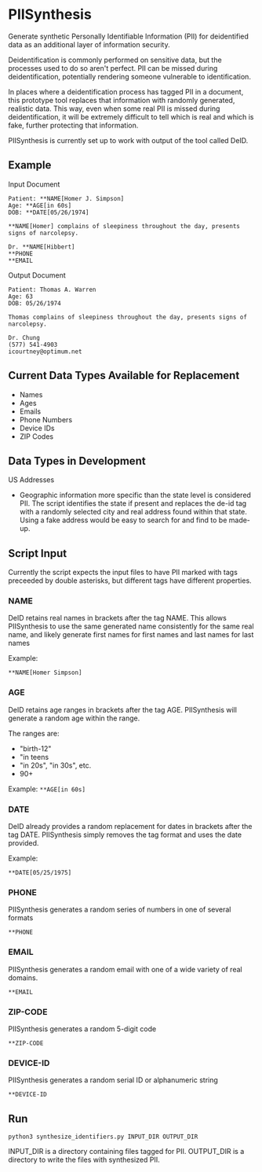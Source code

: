 # PIISynthesis
Generate synthetic Personally Identifiable Information (PII) for deidentified data as an additional layer of information security.

Deidentification is commonly performed on sensitive data, but the processes used to do so aren't perfect. 
PII can be missed during deidentification, potentially rendering someone vulnerable to identification.

In places where a deidentification process has tagged PII in a document, this prototype tool replaces that information with randomly generated, realistic data.
This way, even when some real PII is missed during deidentification, it will be extremely difficult to tell which is real and which is fake, further protecting that information.

PIISynthesis is currently set up to work with output of the tool called DeID. 

## Example

Input Document
```
Patient: **NAME[Homer J. Simpson]
Age: **AGE[in 60s]
DOB: **DATE[05/26/1974]

**NAME[Homer] complains of sleepiness throughout the day, presents signs of narcolepsy.

Dr. **NAME[Hibbert]
**PHONE
**EMAIL
```

Output Document
```
Patient: Thomas A. Warren
Age: 63
DOB: 05/26/1974

Thomas complains of sleepiness throughout the day, presents signs of narcolepsy.

Dr. Chung
(577) 541-4903
icourtney@optimum.net
```

## Current Data Types Available for Replacement

* Names
* Ages
* Emails
* Phone Numbers
* Device IDs
* ZIP Codes

## Data Types in Development

US Addresses

* Geographic information more specific than the state level is considered PII. The script identifies the state if present and replaces the de-id tag with a randomly selected city and real address found within that state. Using a fake address would be easy to search for and find to be made-up.  


## Script Input

Currently the script expects the input files to have PII marked with tags preceeded by double asterisks, but different tags have different properties.


### NAME 
DeID retains real names in brackets after the tag NAME. 
This allows PIISynthesis to use the same generated name consistently for the same real name, and likely generate first names for first names and last names for last names

Example:

`**NAME[Homer Simpson]`

### AGE
DeID retains age ranges in brackets after the tag AGE.
PIISynthesis will generate a random age within the range.

The ranges are:
* "birth-12"
* "in teens
* "in 20s", "in 30s", etc.
* 90+

Example:
`**AGE[in 60s]`


### DATE
DeID already provides a random replacement for dates in brackets after the tag DATE.
PIISynthesis simply removes the tag format and uses the date provided.

Example:

`**DATE[05/25/1975]`

### PHONE
PIISynthesis generates a random series of numbers in one of several formats

`**PHONE`

### EMAIL
PIISynthesis generates a random email with one of a wide variety of real domains.

`**EMAIL`

### ZIP-CODE
PIISynthesis generates a random 5-digit code

`**ZIP-CODE`

### DEVICE-ID
PIISynthesis generates a random serial ID or alphanumeric string

`**DEVICE-ID`


## Run

```python3 synthesize_identifiers.py INPUT_DIR OUTPUT_DIR```

INPUT_DIR is a directory containing files tagged for PII. 
OUTPUT_DIR is a directory to write the files with synthesized PII.

